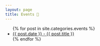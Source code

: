 ```yaml
---
layout: page
title: Events 📅
---
```

<ul>
  {% for post in site.categories.events %}
    <li>
      <a href=".{{ post.url }}">{{ post.date }} - {{ post.title }}</a>
    </li>
  {% endfor %}
</ul>
